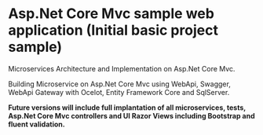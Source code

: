 # Asp.Net Core Mvc sample web application (Initial basic project sample)
 <P>Microservices Architecture and Implementation on Asp.Net Core Mvc.</P>
 <P>Building Microservice on Asp.Net Core Mvc using WebApi, Swagger, WebApi Gateway with Ocelot, Entity Framework Core and SqlServer.</P>   
 <P><B>Future versions will include full implantation of all microservices, tests, Asp.Net Core Mvc controllers and UI Razor Views including Bootstrap and fluent validation. </B></P>



